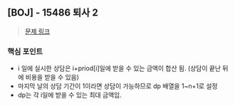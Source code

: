 ## [BOJ] - 15486 퇴사 2
>[문제 링크](https://www.acmicpc.net/problem/15486)

### 핵심 포인트
- i 일에 실시한 상담은 i+priod[i]일에 받을 수 있는 금액이 합산 됨. (상담이 끝난 뒤에 비용을 받을 수 있음)
- 마지막 날의 상담 기간이 1이라면 상담이 가능하므로 dp 배열을 1~n+1로 설정 
- dp는 각 i일에 받을 수 있는 최대 금액임.